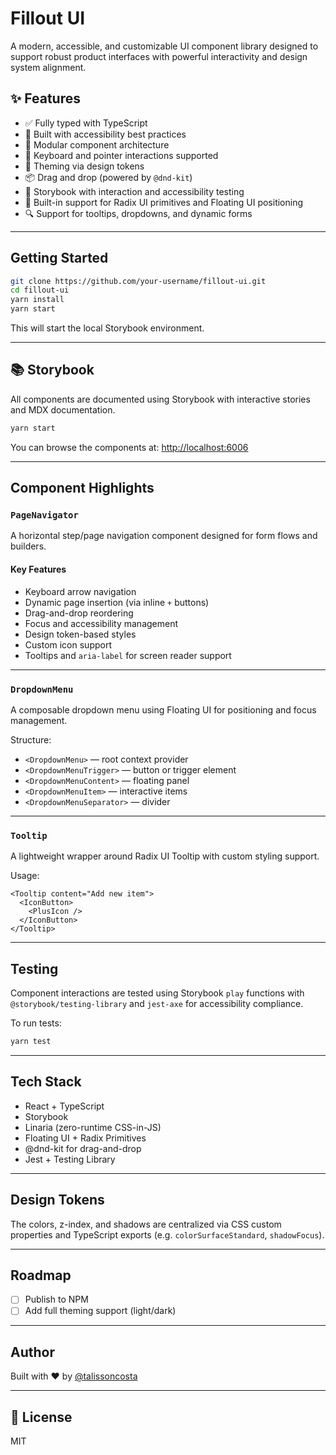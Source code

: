 # Fillout UI

A modern, accessible, and customizable UI component library designed to support robust product interfaces with powerful interactivity and design system alignment.

## ✨ Features

* ✅ Fully typed with TypeScript
* 🎯 Built with accessibility best practices
* 🧹 Modular component architecture
* 👡 Keyboard and pointer interactions supported
* 🎨 Theming via design tokens
* 📦 Drag and drop (powered by `@dnd-kit`)
* 🧪 Storybook with interaction and accessibility testing
* 🧰 Built-in support for Radix UI primitives and Floating UI positioning
* 🔍 Support for tooltips, dropdowns, and dynamic forms

---

## Getting Started

```bash
git clone https://github.com/your-username/fillout-ui.git
cd fillout-ui
yarn install
yarn start
```

This will start the local Storybook environment.

---

## 📚 Storybook

All components are documented using Storybook with interactive stories and MDX documentation.

```bash
yarn start
```

You can browse the components at: [http://localhost:6006](http://localhost:6006)

---

## Component Highlights

### `PageNavigator`

A horizontal step/page navigation component designed for form flows and builders.

#### Key Features

* Keyboard arrow navigation
* Dynamic page insertion (via inline `+` buttons)
* Drag-and-drop reordering
* Focus and accessibility management
* Design token-based styles
* Custom icon support
* Tooltips and `aria-label` for screen reader support

---

### `DropdownMenu`

A composable dropdown menu using Floating UI for positioning and focus management.

Structure:

* `<DropdownMenu>` — root context provider
* `<DropdownMenuTrigger>` — button or trigger element
* `<DropdownMenuContent>` — floating panel
* `<DropdownMenuItem>` — interactive items
* `<DropdownMenuSeparator>` — divider

---

### `Tooltip`

A lightweight wrapper around Radix UI Tooltip with custom styling support.

Usage:

```tsx
<Tooltip content="Add new item">
  <IconButton>
    <PlusIcon />
  </IconButton>
</Tooltip>
```

---

## Testing

Component interactions are tested using Storybook `play` functions with `@storybook/testing-library` and `jest-axe` for accessibility compliance.

To run tests:

```bash
yarn test
```

---

## Tech Stack

* React + TypeScript
* Storybook
* Linaria (zero-runtime CSS-in-JS)
* Floating UI + Radix Primitives
* @dnd-kit for drag-and-drop
* Jest + Testing Library

---

##  Design Tokens

The colors, z-index, and shadows are centralized via CSS custom properties and TypeScript exports (e.g. `colorSurfaceStandard`, `shadowFocus`).


---

## Roadmap

* [ ] Publish to NPM
* [ ] Add full theming support (light/dark)

---

## Author

Built with ❤️ by [@talissoncosta](https://github.com/talissoncosta)

---

## 📄 License

MIT
